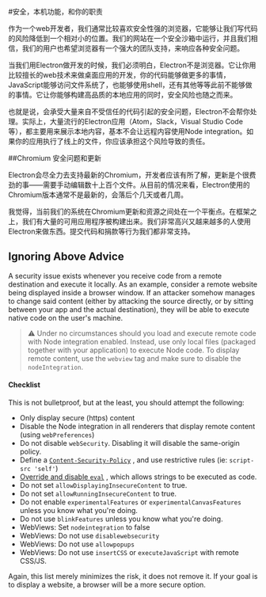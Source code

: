 #安全，本机功能，和你的职责

作为一个web开发者，我们通常比较喜欢安全性强的浏览器，它能够让我们写代码的风险降低到一个相对小的位置。我们的网站在一个安全沙箱中运行，并且我们相信，我们的用户也希望浏览器有一个强大的团队支持，来响应各种安全问题。

当我们用Electron做开发的时候，我们必须明白，Electron不是浏览器。它让你用比较擅长的web技术来做桌面应用的开发，你的代码能够做更多的事情，JavaScript能够访问文件系统了，也能够使用shell，还有其他等等此前不能够做的事情。它让你能够构建高品质的本地应用的同时，安全风险也随之而来。

也就是说，会承受大量来自不受信任的代码引起的安全问题，Electron不会帮你处理。实际上，大量流行的Electron应用（Atom，Slack，Visual Studio Code等），都主要用来展示本地内容，基本不会让远程内容使用Node integration。如果你的应用执行了线上的文件，你应该承担这个风险导致的责任。

##Chromium 安全问题和更新

Electron会尽全力去支持最新的Chromium，开发者应该有所了解，更新是个很费劲的事——需要手动编辑数十上百个文件。从目前的情况来看，Electron使用的Chromium版本通常不是最新的，会落后个几天或者几周。

我觉得，当前我们的系统在Chromium更新和资源之间处在一个平衡点。在框架之上，我们有大量的可用应用程序被构建出来。我们非常高兴又越来越多的人使用Electron来做东西。提交代码和捐款等行为我们都非常支持。

## Ignoring Above Advice
A security issue exists whenever you receive code from a remote destination and
execute it locally. As an example, consider a remote website being displayed
inside a browser window. If an attacker somehow manages to change said content
(either by attacking the source directly, or by sitting between your app and
the actual destination), they will be able to execute native code on the user's
machine.

> :warning: Under no circumstances should you load and execute remote code with
Node integration enabled. Instead, use only local files (packaged together with
your application) to execute Node code. To display remote content, use the
`webview` tag and make sure to disable the `nodeIntegration`.

#### Checklist
This is not bulletproof, but at the least, you should attempt the following:

* Only display secure (https) content
* Disable the Node integration in all renderers that display remote content
  (using `webPreferences`)
* Do not disable `webSecurity`. Disabling it will disable the same-origin policy.
* Define a [`Content-Security-Policy`](http://www.html5rocks.com/en/tutorials/security/content-security-policy/)
, and use restrictive rules (ie: `script-src 'self'`)
* [Override and disable `eval`](https://github.com/nylas/N1/blob/0abc5d5defcdb057120d726b271933425b75b415/static/index.js#L6)
, which allows strings to be executed as code.
* Do not set `allowDisplayingInsecureContent` to true.
* Do not set `allowRunningInsecureContent` to true.
* Do not enable `experimentalFeatures` or `experimentalCanvasFeatures` unless
  you know what you're doing.
* Do not use `blinkFeatures` unless you know what you're doing.
* WebViews: Set `nodeintegration` to false
* WebViews: Do not use `disablewebsecurity`
* WebViews: Do not use `allowpopups`
* WebViews: Do not use `insertCSS` or `executeJavaScript` with remote CSS/JS.

Again, this list merely minimizes the risk, it does not remove it. If your goal
is to display a website, a browser will be a more secure option.
